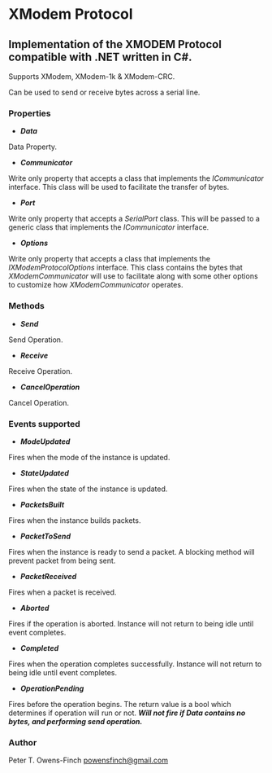 # XModem Protocol
## Implementation of the XMODEM Protocol compatible with .NET written in C#.

Supports XModem, XModem-1k & XModem-CRC.

Can be used to send or receive bytes across a serial line.

### Properties
* _**Data**_

 Data Property.
* _**Communicator**_

 Write only property that accepts a class that implements the _ICommunicator_ interface. This class will be used to facilitate the transfer of bytes.
* _**Port**_

 Write only property that accepts a _SerialPort_ class. This will be passed to a generic class that implements the _ICommunicator_ interface.
* _**Options**_

 Write only property that accepts a class that implements the _IXModemProtocolOptions_ interface. This class contains the bytes that _XModemCommunicator_ will use to facilitate along with some other options to customize how _XModemCommunicator_ operates.
 
### Methods
* _**Send**_

 Send Operation.
* _**Receive**_

 Receive Operation.
 
* _**CancelOperation**_

 Cancel Operation.
 
### Events supported
* _**ModeUpdated**_

 Fires when the mode of the instance is updated.
* _**StateUpdated**_ 

 Fires when the state of the instance is updated.
* _**PacketsBuilt**_ 

 Fires when the instance builds packets.
* _**PacketToSend**_ 

 Fires when the instance is ready to send a packet. A blocking method will prevent packet from being sent.
* _**PacketReceived**_ 

 Fires when a packet is received.
* _**Aborted**_

 Fires if the operation is aborted. Instance will not return to being idle until event completes.
* _**Completed**_ 

 Fires when the operation completes successfully. Instance will not return to being idle until event completes.
* _**OperationPending**_ 

 Fires before the operation begins. The return value is a bool which determines if operation will run or not. _**Will not fire if Data contains no bytes, and performing send operation.**_

### Author
Peter T. Owens-Finch
powensfinch@gmail.com
